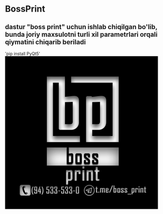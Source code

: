# BossPrint
## dastur "boss print" uchun ishlab chiqilgan bo'lib, bunda joriy maxsulotni turli xil parametrlari orqali qiymatini chiqarib beriladi
'pip install PyQt5'
![BossPrint](https://github.com/Akmal1st/BossPrint/blob/main/photo_2022-04-17_06-03-06.jpg)
